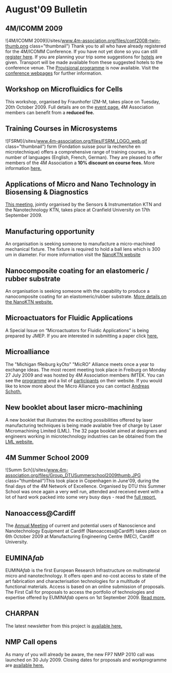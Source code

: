 # August'09 Bulletin

<!--break-->
## 4M/ICOMM 2009


![4M/ICOMM 2009](/sites/www.4m-association.org/files/conf2008-twin-thumb.png class="thumbnail")
Thank you to all who have already registered for the 4M/ICOMM Conference. If you have not yet done so you can still [register here](/conference/2009/Registration_and_fees).
If you are planning your trip some suggestions for [hotels](/conference/2009/Hotels-and-Accomodation) are given. Transport will be made available from these suggested hotels to the conference venue. The [Provisional programme](/conference/2009/Programme) is now available. Visit the [conference webpages](http://www.4m-association.org/conference/2009 "conference webpages") for further information.  
 
## Workshop on Microfluidics for Cells

This workshop, organised by Fraunhofer IZM-M, takes place on Tuesday, 20th October 2009. Full details are on the [event page.](/event/Workshop-Microfluidics-cells) 4M Association members can benefit from a <b>reduced fee.</b>  

## Training Courses in Microsystems

![FSRM](/sites/www.4m-association.org/files/FSRM_LOGO_web.gif class="thumbnail")
fsrm (Fondation suisse pour la recherche en microtechnique) offers a comprehensive range of training courses, in a number of languages (English, French, German). They are pleased to offer members of the 4M Association a <b>10% discount on course fees.</b> More information [here.](/content/fsrm-training-courses) 

## Applications of Micro and Nano Technology in Biosensing & Diagnostics

[This meeting,](/event/Applications-Micro-and-Nano-Technology-Biosensing-Diagnostics) jointly organised by the Sensors & Instrumentation KTN and the Nanotechnology KTN, takes place at Cranfield University on 17th September 2009.

## Manufacturing opportunity

An organisation is seeking someone to manufacture a micro-machined mechanical fixture. The fixture is required to hold a ball lens which is 300 um in diameter. For more information visit the [NanoKTN website](http://newsweaver.co.uk/mntnetwork/e_article001510336.cfm?x=bfSwVqr,b58dPr8C)  

## Nanocomposite coating for an elastomeric / rubber substrate

An organisation is seeking someone with the capability to produce a nanocomposite coating for an elastomeric/rubber substrate. [More details on the NanoKTN website.](http://newsweaver.co.uk/mntnetwork/e_article001510245.cfm?x=bfSwVqr,b58dPr8C)  

## Microactuators for Fluidic Applications

A Special Issue on “Microactuators for Fluidic Applications” is being prepared by JMEP. If you are interested in submitting a paper click [here.](http://www.4m-association.org/content/Special-Issue-Microactuators-Fluidic-Applications)  

## Microalliance

The "Michigan fReiburg kyOto" "MicRO" Alliance meets once a year to exchange ideas. The most recent meeting took place in Freiburg on Monday 27 July 2009 and was hosted by 4M Association members IMTEK. You can see the [programme](http://sites.google.com/site/microalliancegroup/archive/2009-programme) and a list of [participants](http://sites.google.com/site/microalliancegroup/archive/2009-participants) on their website. If you would like to know more about the Micro Alliance you can contact [Andreas Schoth.](mailto:andreas.schoth@imtek.uni-freiburg.de)

## New booklet about laser micro-machining

A new booklet that illustrates the exciting possibilities offered by laser manufacturing techniques is being made available free of charge by Laser Micromachining Limited (LML). The 32 page booklet aimed at designers and engineers working in microtechnology industries can be obtained from the [LML website.](http://www.lasermicromachining.com/)  

## 4M Summer School 2009

![Summ Sch](/sites/www.4m-association.org/files/Group_DTUSummerschool2009thumb.JPG class="thumbnail")This took place in Copenhagen in June'09, during the final days of the 4M Network of Excellence. Organised by DTU this Summer School was once again a very well run, attended and received event with a lot of hard work packed into some very busy days - read the [full report.](http://www.4m-association.org/content/4M-Summer-School-2009)    
  
## Nanoaccess@Cardiff

The [Annual Meeting](/event/NanoaccessCardiff) of current and potential users of Nanoscience and Nanotechnology Equipment at Cardiff (Nanoaccess@Cardiff) takes place on 6th October 2009 at Manufacturing Engineering Centre (MEC), Cardiff University.

## EUMINA*fab*

EUMINA*fab* is the first European Research Infrastructure on multimaterial micro and nanotechnology. It offers open and no-cost access to state of the art fabrication and characterisation technologies for a multitude of functional materials. Access is based on an online submission of proposals.
The First Call for proposals to access the portfolio of technologies and expertise offered by EUMINA*fab* opens on 1st September 2009. [Read more.](/content/EUMINAfab-starts-operation) 

## CHARPAN

The latest newsletter from this project is [available here.](http://www.4m-association.org/content/CHARPAN)  

## NMP Call opens

As many of you will already be aware, the new FP7 NMP 2010 call was launched on 30 July 2009. Closing dates for proposals and workprogramme are [available here.](http://www.4m-association.org/content/NMP-Call-opened-31st-July-2009)